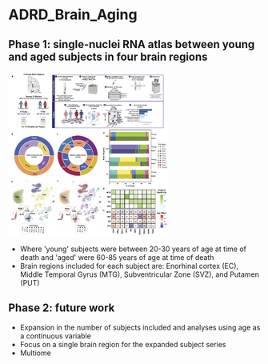 # ADRD_Brain_Aging
## Phase 1: single-nuclei RNA atlas between young and aged subjects in four brain regions
<img src="phase1/figures/P1_Figure1_Draft_MEM.png" width="320px" />

- Where 'young' subjects were between 20-30 years of age at time of death and 'aged' were 60-85 years of age at time of death
- Brain regions included for each subject are: Enorhinal cortex (EC), Middle Temporal Gyrus (MTG), Subventricular Zone (SVZ), and Putamen (PUT)
  
## Phase 2: future work
- Expansion in the number of subjects included and analyses using age as a continuous variable
- Focus on a single brain region for the expanded subject series
- Multiome
